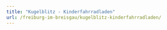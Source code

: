 ```yaml
---
title: "Kugelblitz - Kinderfahrradladen"
url: /freiburg-im-breisgau/kugelblitz-kinderfahrradladen/
---
```

